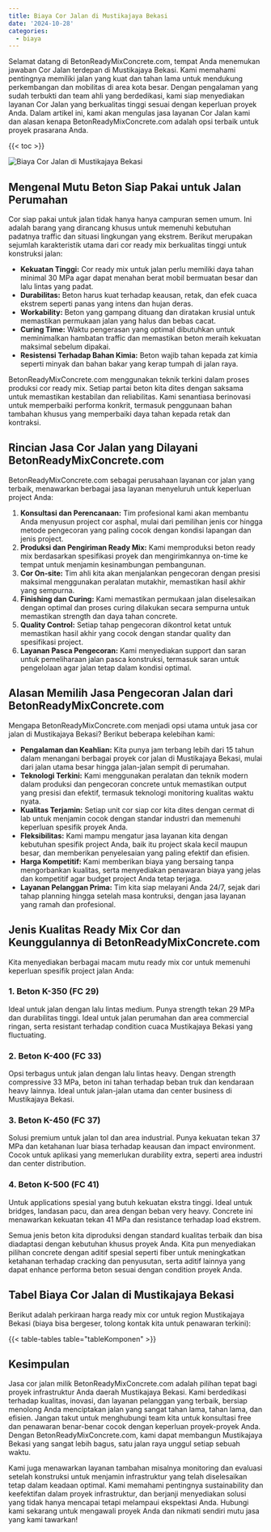 ```yaml
---
title: Biaya Cor Jalan di Mustikajaya Bekasi
date: '2024-10-28'
categories:
  - biaya
---
```


Selamat datang di BetonReadyMixConcrete.com, tempat Anda menemukan jawaban Cor Jalan terdepan di Mustikajaya Bekasi. Kami memahami pentingnya memiliki jalan yang kuat dan tahan lama untuk mendukung perkembangan dan mobilitas di area kota besar. Dengan pengalaman yang sudah terbukti dan team ahli yang berdedikasi, kami siap menyediakan layanan Cor Jalan yang berkualitas tinggi sesuai dengan keperluan proyek Anda. Dalam artikel ini, kami akan mengulas jasa layanan Cor Jalan kami dan alasan kenapa BetonReadyMixConcrete.com adalah opsi terbaik untuk proyek prasarana Anda.

{{< toc >}}

![Biaya Cor Jalan di Mustikajaya Bekasi](https://betoncor8.github.io/cor/harga-beton-readymix-concrete%20(16).png)

## Mengenal Mutu Beton Siap Pakai untuk Jalan Perumahan

Cor siap pakai untuk jalan tidak hanya hanya campuran semen umum. Ini adalah barang yang dirancang khusus untuk memenuhi kebutuhan padatnya traffic dan situasi lingkungan yang ekstrem. Berikut merupakan sejumlah karakteristik utama dari cor ready mix berkualitas tinggi untuk konstruksi jalan:

- **Kekuatan Tinggi:** Cor ready mix untuk jalan perlu memiliki daya tahan minimal 30 MPa agar dapat menahan berat mobil bermuatan besar dan lalu lintas yang padat.
- **Durabilitas:** Beton harus kuat terhadap keausan, retak, dan efek cuaca ekstrem seperti panas yang intens dan hujan deras.
- **Workability:** Beton yang gampang dituang dan diratakan krusial untuk memastikan permukaan jalan yang halus dan bebas cacat.
- **Curing Time:** Waktu pengerasan yang optimal dibutuhkan untuk meminimalkan hambatan traffic dan memastikan beton meraih kekuatan maksimal sebelum dipakai.
- **Resistensi Terhadap Bahan Kimia:** Beton wajib tahan kepada zat kimia seperti minyak dan bahan bakar yang kerap tumpah di jalan raya.

BetonReadyMixConcrete.com menggunakan teknik terkini dalam proses produksi cor ready mix. Setiap partai beton kita dites dengan saksama untuk memastikan kestabilan dan reliabilitas. Kami senantiasa berinovasi untuk memperbaiki performa konkrit, termasuk penggunaan bahan tambahan khusus yang memperbaiki daya tahan kepada retak dan kontraksi.

## Rincian Jasa Cor Jalan yang Dilayani BetonReadyMixConcrete.com

BetonReadyMixConcrete.com sebagai perusahaan layanan cor jalan yang terbaik, menawarkan berbagai jasa layanan menyeluruh untuk keperluan project Anda:

1. **Konsultasi dan Perencanaan:** Tim profesional kami akan membantu Anda menyusun project cor asphal, mulai dari pemilihan jenis cor hingga metode pengecoran yang paling cocok dengan kondisi lapangan dan jenis project.
2. **Produksi dan Pengiriman Ready Mix:** Kami memproduksi beton ready mix berdasarkan spesifikasi proyek dan mengirimkannya on-time ke tempat untuk menjamin kesinambungan pembangunan.
3. **Cor On-site:** Tim ahli kita akan menjalankan pengecoran dengan presisi maksimal menggunakan peralatan mutakhir, memastikan hasil akhir yang sempurna.
4. **Finishing dan Curing:** Kami memastikan permukaan jalan diselesaikan dengan optimal dan proses curing dilakukan secara sempurna untuk memastikan strength dan daya tahan concrete.
5. **Quality Control:** Setiap tahap pengecoran dikontrol ketat untuk memastikan hasil akhir yang cocok dengan standar quality dan spesifikasi project.
6. **Layanan Pasca Pengecoran:** Kami menyediakan support dan saran untuk pemeliharaan jalan pasca konstruksi, termasuk saran untuk pengelolaan agar jalan tetap dalam kondisi optimal.

## Alasan Memilih Jasa Pengecoran Jalan dari BetonReadyMixConcrete.com

Mengapa BetonReadyMixConcrete.com menjadi opsi utama untuk jasa cor jalan di Mustikajaya Bekasi? Berikut beberapa kelebihan kami:

- **Pengalaman dan Keahlian:** Kita punya jam terbang lebih dari 15 tahun dalam menangani berbagai proyek cor jalan di Mustikajaya Bekasi, mulai dari jalan utama besar hingga jalan-jalan sempit di perumahan.
- **Teknologi Terkini:** Kami menggunakan peralatan dan teknik modern dalam produksi dan pengecoran concrete untuk memastikan output yang presisi dan efektif, termasuk teknologi monitoring kualitas waktu nyata.
- **Kualitas Terjamin:** Setiap unit cor siap cor kita dites dengan cermat di lab untuk menjamin cocok dengan standar industri dan memenuhi keperluan spesifik proyek Anda.
- **Fleksibilitas:** Kami mampu mengatur jasa layanan kita dengan kebutuhan spesifik project Anda, baik itu project skala kecil maupun besar, dan memberikan penyelesaian yang paling efektif dan efisien.
- **Harga Kompetitif:** Kami memberikan biaya yang bersaing tanpa mengorbankan kualitas, serta menyediakan penawaran biaya yang jelas dan kompetitif agar budget project Anda tetap terjaga.
- **Layanan Pelanggan Prima:** Tim kita siap melayani Anda 24/7, sejak dari tahap planning hingga setelah masa kontruksi, dengan jasa layanan yang ramah dan profesional.

## Jenis Kualitas Ready Mix Cor dan Keunggulannya di BetonReadyMixConcrete.com

Kita menyediakan berbagai macam mutu ready mix cor untuk memenuhi keperluan spesifik project jalan Anda:

### 1\. Beton K-350 (FC 29)

Ideal untuk jalan dengan lalu lintas medium. Punya strength tekan 29 MPa dan durabilitas tinggi. Ideal untuk jalan perumahan dan area commercial ringan, serta resistant terhadap condition cuaca Mustikajaya Bekasi yang fluctuating.

### 2\. Beton K-400 (FC 33)

Opsi terbagus untuk jalan dengan lalu lintas heavy. Dengan strength compressive 33 MPa, beton ini tahan terhadap beban truk dan kendaraan heavy lainnya. Ideal untuk jalan-jalan utama dan center business di Mustikajaya Bekasi.

### 3\. Beton K-450 (FC 37)

Solusi premium untuk jalan tol dan area industrial. Punya kekuatan tekan 37 MPa dan ketahanan luar biasa terhadap keausan dan impact environment. Cocok untuk aplikasi yang memerlukan durability extra, seperti area industri dan center distribution.

### 4\. Beton K-500 (FC 41)

Untuk applications spesial yang butuh kekuatan ekstra tinggi. Ideal untuk bridges, landasan pacu, dan area dengan beban very heavy. Concrete ini menawarkan kekuatan tekan 41 MPa dan resistance terhadap load ekstrem.

Semua jenis beton kita diproduksi dengan standard kualitas terbaik dan bisa diadaptasi dengan kebutuhan khusus proyek Anda. Kita pun menyediakan pilihan concrete dengan aditif spesial seperti fiber untuk meningkatkan ketahanan terhadap cracking dan penyusutan, serta aditif lainnya yang dapat enhance performa beton sesuai dengan condition proyek Anda.

## Tabel Biaya Cor Jalan di Mustikajaya Bekasi

Berikut adalah perkiraan harga ready mix cor untuk region Mustikajaya Bekasi (biaya bisa bergeser, tolong kontak kita untuk penawaran terkini):

{{< table-tables table="tableKomponen" >}}

## Kesimpulan

Jasa cor jalan milik BetonReadyMixConcrete.com adalah pilihan tepat bagi proyek infrastruktur Anda daerah Mustikajaya Bekasi. Kami berdedikasi terhadap kualitas, inovasi, dan layanan pelanggan yang terbaik, bersiap menolong Anda menciptakan jalan yang sangat tahan lama, tahan lama, dan efisien. Jangan takut untuk menghubungi team kita untuk konsultasi free dan penawaran benar-benar cocok dengan keperluan proyek-proyek Anda. Dengan BetonReadyMixConcrete.com, kami dapat membangun Mustikajaya Bekasi yang sangat lebih bagus, satu jalan raya unggul setiap sebuah waktu.

Kami juga menawarkan layanan tambahan misalnya monitoring dan evaluasi setelah konstruksi untuk menjamin infrastruktur yang telah diselesaikan tetap dalam keadaan optimal. Kami memahami pentingnya sustainability dan keefektifan dalam proyek infrastruktur, dan berjanji menyediakan solusi yang tidak hanya mencapai tetapi melampaui ekspektasi Anda. Hubungi kami sekarang untuk mengawali proyek Anda dan nikmati sendiri mutu jasa yang kami tawarkan!
